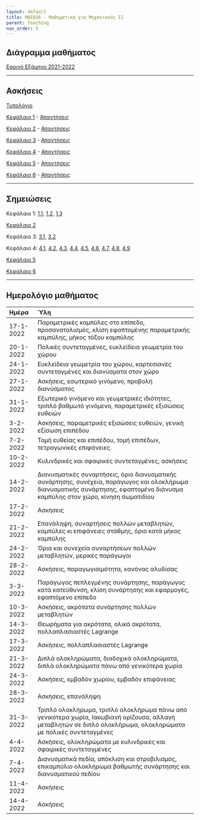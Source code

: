 ```yaml
---
layout: default
title: ΜΑΣ026 - Μαθηματικά για Μηχανικούς ΙΙ
parent: Teaching
nav_order: 5
---
```



## Διάγραμμα μαθήματος

[Εαρινό Εξάμηνο 2021-2022](mas026.1_spring2022_syllabus.pdf)


---

## Ασκήσεις

[Τυπολόγιο](typologio_mas026.pdf)
 
[Κεφάλαιο 1](mas026_exercises_1.pdf) - [Απαντήσεις](mas026_answers_1.pdf)

[Κεφάλαιο 2](mas026_exercises_2.pdf) - [Απαντήσεις](mas026_answers_2.pdf)

[Κεφάλαιο 3](mas026_exercises_3.pdf) - [Απαντήσεις](mas026_answers_3.pdf)

[Κεφάλαιο 4](mas026_exercises_4.pdf) - [Απαντήσεις](mas026_answers_4.pdf)

[Κεφάλαιο 5](mas026_exercises_5.pdf) - [Απαντήσεις](mas026_answers_5.pdf)

[Κεφάλαιο 6](mas026_exercises_6.pdf) - [Απαντήσεις](mas026_answers_6.pdf)

---

## Σημειώσεις
 
Κεφάλαιο 1: [1.1](slides/1.1.parametric_curves.pdf), [1.2](slides/1.2.polar_coordinates.pdf), [1.3](slides/1.3.conic_sections.pdf)

[Κεφάλαιο 2](slides/2.Three_Dimensional_Space.pdf)

Κεφάλαιο 3: [3.1](slides/3.1.vector_functions.pdf), [3.2](slides/3.2.calculus_vector_functions.pdf)

Κεφάλαιο 4: [4.1](slides/4.1.multivariable_functions.pdf), [4.2](slides/4.2.limits_continuity.pdf), [4.3](slides/4.3.partial_derivatives.pdf), [4.4](slides/4.4.differentiability.pdf), [4.5](slides/4.5.chain_rule.pdf), [4.6](slides/4.6.directional_derivative.pdf), [4.7](slides/4.7.tangent_plane.pdf), [4.8](slides/4.8.extrema.pdf), [4.9](slides/4.9.lagrange_multipliers.pdf)

[Κεφάλαιο 5](slides/5.Multiple_Integrals.pdf)

[Κεφάλαιο 6](slides/6.Topics_in_Vector_Calculus.pdf)

---

## Ημερολόγιο μαθήματος
 
|Ημέρα | Ύλη |
|:-------------|:------------------|
|17-1-2022 | Παραμετρικές καμπύλες στο επίπεδο, προσανατολισμός, κλίση εφαπτομένης παραμετρικής καμπύλης, μήκος τόξου καμπύλης |
|20-1-2022 | Πολικές συντεταγμένες, ευκλείδεια γεωμετρία του χώρου |
|24-1-2022 | Ευκλείδεια γεωμετρία του χώρου, καρτεσιανές συντεταγμένες και διανύσματα στον χώρο |
|27-1-2022 | Ασκήσεις, εσωτερικό γινόμενο, προβολή διανύσματος |
|31-1-2022 | Εξωτερικό γινόμενο και γεωμετρικές ιδιότητες, τριπλό βαθμωτό γινόμενο, παραμετρικές εξισώσεις ευθειών |
|3-2-2022 | Ασκήσεις, παραμετρικές εξισώσεις ευθειών, γενική εξίσωση επιπέδου |
|7-2-2022 | Τομή ευθείας και επιπέδου, τομή επιπέδων, τετραγωνικές επιφάνειες |
|10-2-2022 | Κυλινδρικές και σφαιρικές συντεταγμένες, ασκήσεις |
|14-2-2022 | Διανυσματικές συναρτήσεις, όριο διανυσματικής συνάρτησης, συνέχεια, παράγωγος και ολοκλήρωμα διανυσματικής συνάρτησης, εφαπτομένο διάνυσμα καμπύλης στον χώρο, κίνηση σωματιδίου |
|17-2-2022 | Ασκήσεις |
|21-2-2022 | Επανάληψη, συναρτήσεις πολλών μεταβλητών, καμπύλες κι επιφάνειες στάθμης, όριο κατά μήκος καμπύλης |
|24-2-2022 | Όρια και συνεχεία συναρτήσεων πολλών μεταβλητών, μερικές παράγωγοι |
|28-2-2022 | Ασκήσεις, παραγωγισιμότητα, κανόνας αλυδίσας |
|3-3-2022 | Παράγωγος πεπλεγμένης συνάρτησης, παράγωγος κατά κατεύθυνση, κλίση συνάρτησης και εφαρμογές, εφαπτόμενο επίπεδο |
|10-3-2022 | Ασκήσεις, ακρότατα συνάρτησης πολλών μεταβλητών |
|14-3-2022 | Θεωρήματα για ακρότατα, ολικά ακρότατα, πολλαπλασιαστές Lagrange |
|17-3-2022 | Ασκήσεις, πολλαπλασιαστές Lagrange |
|21-3-2022 | Διπλά ολοκληρώματα, διαδοχικά ολοκληρώματα, διπλά ολοκληρώματα πάνω από γενικότερα χωρία |
|24-3-2022 | Ασκήσεις, εμβαδόν χωρίου, εμβαδόν επιφάνειας |
|28-3-2022 | Ασκήσεις, επανάληψη |
|31-3-2022 | Τριπλό ολοκλήρωμα, τριπλό ολοκλήρωμα πάνω από γενικότερα χωρία, Ιακωβιανή ορίζουσα, αλλαγή μεταβλητών σε διπλό ολοκλήρωμα, ολοκληρώματα με πολικές συντεταγμένες |
|4-4-2022 | Ασκήσεις, ολοκληρώματα με κυλινδρικές και σφαιρικές συντεταγμένες |
|7-4-2022 | Διανυσματικά πεδία, απόκλιση και στροβιλισμός, επικαμπύλιο ολοκλήρωμα βαθμωτής συνάρτησης και διανυσματικού πεδίου |
|11-4-2022 | Ασκήσεις |
|14-4-2022 | Ασκήσεις |




